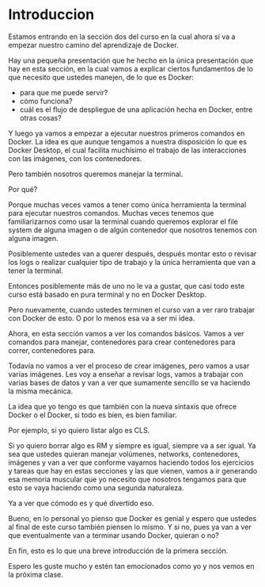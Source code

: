 # Introduccion

Estamos entrando en la sección dos del curso en la cual ahora sí va a empezar nuestro camino del aprendizaje de Docker.

Hay una pequeña presentación que he hecho en la única presentación que hay en esta sección, en la cual vamos a explicar ciertos fundamentos de lo que necesito que ustedes manejen, de lo que es Docker:

- para que me puede servir?
- cómo funciona?
- cuál es el flujo de despliegue de una aplicación hecha en Docker, entre otras cosas?

Y luego ya vamos a empezar a ejecutar nuestros primeros comandos en Docker.
La idea es que aunque tengamos a nuestra disposición lo que es Docker Desktop, el cual facilita muchísimo el trabajo de las interacciones con las imágenes, con los contenedores.

Pero también nosotros queremos manejar la terminal.

Por qué?

Porque muchas veces vamos a tener como única herramienta la terminal para ejecutar nuestros comandos.
Muchas veces tenemos que familiarizarnos como usar la terminal cuando queremos explorar el file system de alguna imagen o de algún contenedor que nosotros tenemos con alguna imagen.

Posiblemente ustedes van a querer después, después montar esto o revisar los logs o realizar cualquier tipo de trabajo y la única herramienta que van a tener la terminal.

Entonces posiblemente más de uno no le va a gustar, que casi todo este curso está basado en pura terminal y no en Docker Desktop.

Pero nuevamente, cuando ustedes terminen el curso van a ver raro trabajar con Docker de esto. O por lo menos esa va a ser mi idea.

Ahora, en esta sección vamos a ver los comandos básicos.
Vamos a ver comandos para manejar, contenedores para crear contenedores para correr, contenedores para.

Todavía no vamos a ver el proceso de crear imágenes, pero vamos a usar varias imágenes. Les voy a enseñar a revisar logs, vamos a trabajar con varias bases de datos y van a ver que sumamente sencillo se va haciendo la misma mecánica.

La idea que yo tengo es que también con la nueva sintaxis que ofrece Docker o el Docker, si todo es bien, es bien familiar.

Por ejemplo, si yo quiero listar algo es CLS.

Si yo quiero borrar algo es RM y siempre es igual, siempre va a ser igual. Ya sea que ustedes quieran manejar volúmenes, networks, contenedores, imágenes y van a ver que conforme vayamos haciendo todos los ejercicios y tareas que hay en estas secciones y las que vienen, vamos a ir generando esa memoria muscular que yo necesito que nosotros tengamos para que esto se vaya haciendo como una segunda naturaleza.

Ya a ver que cómodo es y qué divertido eso.

Bueno, en lo personal yo pienso que Docker es genial y espero que ustedes al final de este curso también piensen lo mismo.
Y si no, pues ya van a ver que eventualmente van a terminar usando Docker, quieran o no?

En fin, esto es lo que una breve introducción de la primera sección.

Espero les guste mucho y estén tan emocionados como yo y nos vemos en la próxima clase.
